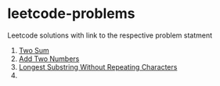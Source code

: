 # leetcode-problems
Leetcode solutions with link to the respective problem statment


1. [Two Sum](problems/1.two-sum.md)
2. [Add Two Numbers](problems/2.add-two-numbers.md)
3. [Longest Substring Without Repeating Characters](problems/3.longest-substring-without-repeating-characters.md)
4.
